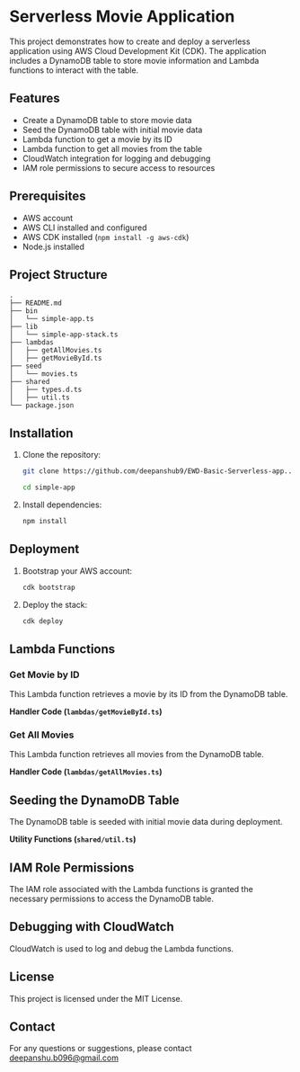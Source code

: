 # Serverless Movie Application

This project demonstrates how to create and deploy a serverless application using AWS Cloud Development Kit (CDK). The application includes a DynamoDB table to store movie information and Lambda functions to interact with the table.

## Features

- Create a DynamoDB table to store movie data
- Seed the DynamoDB table with initial movie data
- Lambda function to get a movie by its ID
- Lambda function to get all movies from the table
- CloudWatch integration for logging and debugging
- IAM role permissions to secure access to resources

## Prerequisites

- AWS account
- AWS CLI installed and configured
- AWS CDK installed (`npm install -g aws-cdk`)
- Node.js installed

## Project Structure

```
.
├── README.md
├── bin
│   └── simple-app.ts
├── lib
│   └── simple-app-stack.ts
├── lambdas
│   ├── getAllMovies.ts
│   ├── getMovieById.ts
├── seed
│   └── movies.ts
├── shared
│   ├── types.d.ts
│   ├── util.ts
└── package.json
```

## Installation

1. Clone the repository:

   ```bash
   git clone https://github.com/deepanshub9/EWD-Basic-Serverless-app..git

   cd simple-app
   ```

2. Install dependencies:
   ```bash
   npm install
   ```

## Deployment

1. Bootstrap your AWS account:

   ```bash
   cdk bootstrap
   ```

2. Deploy the stack:
   ```bash
   cdk deploy
   ```

## Lambda Functions

### Get Movie by ID

This Lambda function retrieves a movie by its ID from the DynamoDB table.

**Handler Code (`lambdas/getMovieById.ts`)**

### Get All Movies

This Lambda function retrieves all movies from the DynamoDB table.

**Handler Code (`lambdas/getAllMovies.ts`)**

## Seeding the DynamoDB Table

The DynamoDB table is seeded with initial movie data during deployment.

**Utility Functions (`shared/util.ts`)**

## IAM Role Permissions

The IAM role associated with the Lambda functions is granted the necessary permissions to access the DynamoDB table.

## Debugging with CloudWatch

CloudWatch is used to log and debug the Lambda functions.

## License

This project is licensed under the MIT License.

## Contact

For any questions or suggestions, please contact [deepanshu.b096@gmail.com](mailto:deepanshu.b096@gmail.com)
